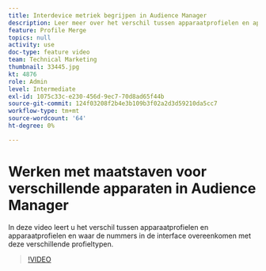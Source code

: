 ```yaml
---
title: Interdevice metriek begrijpen in Audience Manager
description: Leer meer over het verschil tussen apparaatprofielen en apparaatprofielen en waar de nummers in de interface overeenkomen met deze verschillende profieltypen.
feature: Profile Merge
topics: null
activity: use
doc-type: feature video
team: Technical Marketing
thumbnail: 33445.jpg
kt: 4876
role: Admin
level: Intermediate
exl-id: 1075c33c-e230-456d-9ec7-70d8ad65f44b
source-git-commit: 124f03208f2b4e3b109b3f02a2d3d59210da5cc7
workflow-type: tm+mt
source-wordcount: '64'
ht-degree: 0%

---
```


# Werken met maatstaven voor verschillende apparaten in Audience Manager

In deze video leert u het verschil tussen apparaatprofielen en apparaatprofielen en waar de nummers in de interface overeenkomen met deze verschillende profieltypen.

>[!VIDEO](https://video.tv.adobe.com/v/33445/?quality=12)

